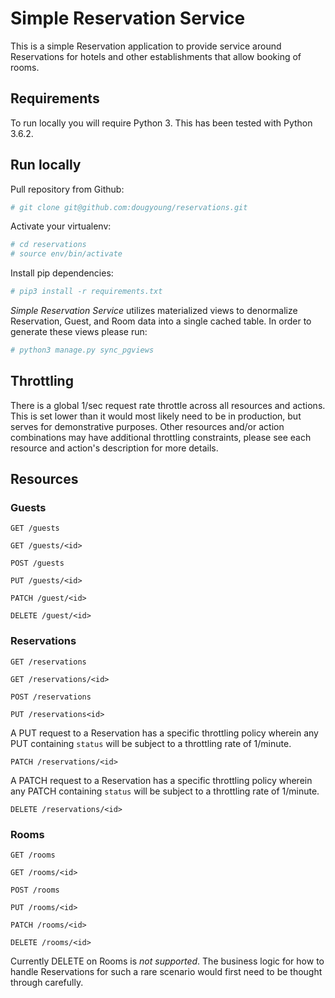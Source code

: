 # Simple Reservation Service

This is a simple Reservation application to provide service around Reservations for hotels and other establishments that
allow booking of rooms.

## Requirements

To run locally you will require Python 3. This has been tested with Python 3.6.2.

## Run locally

Pull repository from Github:

```bash
# git clone git@github.com:dougyoung/reservations.git
```

Activate your virtualenv:

```bash
# cd reservations
# source env/bin/activate
```

Install pip dependencies:

```bash
# pip3 install -r requirements.txt
```

_Simple Reservation Service_ utilizes materialized views to denormalize Reservation, Guest, and Room data into a single
cached table. In order to generate these views please run:

```bash
# python3 manage.py sync_pgviews
```

## Throttling

There is a global 1/sec request rate throttle across all resources and actions. This is set lower than it would most
likely need to be in production, but serves for demonstrative purposes. Other resources and/or action combinations may
have additional throttling constraints, please see each resource and action's description for more details.

## Resources

### Guests

`GET /guests`

`GET /guests/<id>`

`POST /guests`

`PUT /guests/<id>`

`PATCH /guest/<id>`

`DELETE /guest/<id>`

### Reservations

`GET /reservations`

`GET /reservations/<id>`

`POST /reservations`

`PUT /reservations<id>`

A PUT request to a Reservation has a specific throttling policy wherein any PUT containing `status` will be subject
to a throttling rate of 1/minute.

`PATCH /reservations/<id>`

A PATCH request to a Reservation has a specific throttling policy wherein any PATCH containing `status` will be subject
to a throttling rate of 1/minute.

`DELETE /reservations/<id>`

### Rooms

`GET /rooms`

`GET /rooms/<id>`

`POST /rooms`

`PUT /rooms/<id>`

`PATCH /rooms/<id>`

`DELETE /rooms/<id>`

Currently DELETE on Rooms is *not supported*. The business logic for how to handle Reservations for such a rare scenario
would first need to be thought through carefully.